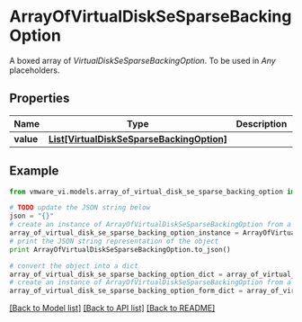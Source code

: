 # ArrayOfVirtualDiskSeSparseBackingOption

A boxed array of *VirtualDiskSeSparseBackingOption*. To be used in *Any* placeholders. 

## Properties
Name | Type | Description | Notes
------------ | ------------- | ------------- | -------------
**value** | [**List[VirtualDiskSeSparseBackingOption]**](VirtualDiskSeSparseBackingOption.md) |  | 

## Example

```python
from vmware_vi.models.array_of_virtual_disk_se_sparse_backing_option import ArrayOfVirtualDiskSeSparseBackingOption

# TODO update the JSON string below
json = "{}"
# create an instance of ArrayOfVirtualDiskSeSparseBackingOption from a JSON string
array_of_virtual_disk_se_sparse_backing_option_instance = ArrayOfVirtualDiskSeSparseBackingOption.from_json(json)
# print the JSON string representation of the object
print ArrayOfVirtualDiskSeSparseBackingOption.to_json()

# convert the object into a dict
array_of_virtual_disk_se_sparse_backing_option_dict = array_of_virtual_disk_se_sparse_backing_option_instance.to_dict()
# create an instance of ArrayOfVirtualDiskSeSparseBackingOption from a dict
array_of_virtual_disk_se_sparse_backing_option_form_dict = array_of_virtual_disk_se_sparse_backing_option.from_dict(array_of_virtual_disk_se_sparse_backing_option_dict)
```
[[Back to Model list]](../README.md#documentation-for-models) [[Back to API list]](../README.md#documentation-for-api-endpoints) [[Back to README]](../README.md)


